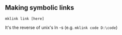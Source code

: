 ## Making symbolic links

`mklink link [here]`

It's the reverse of unix's ln -s (e.g. `mklink code D:\code`)
